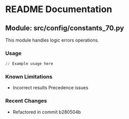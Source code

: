 # README Documentation

## Module: src/config/constants_70.py

This module handles logic errors operations.

### Usage

```python
// Example usage here
```

### Known Limitations

- Incorrect results Precedence issues

### Recent Changes

- Refactored in commit b280504b
